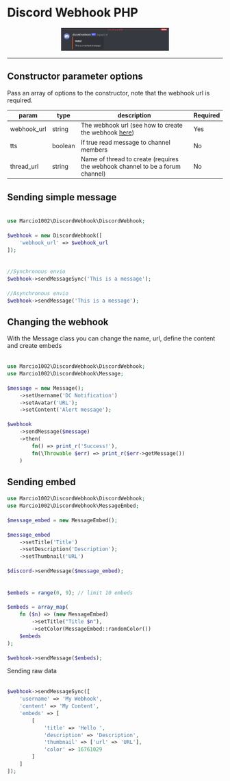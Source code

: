 # Discord Webhook PHP

<div align='center'>
    <img src='./assets/send-message.png' alt='Message sent in Discord by webhook' width='50%'/>
</div>

---------------------------------------------


## Constructor parameter options

Pass an array of options to the constructor, note that the webhook url is required.

| param       | type    | description                                                                                                                       | Required |
| ----------- | ------- | --------------------------------------------------------------------------------------------------------------------------------- | -------- |
| webhook_url | string  | The webhook url (see how to create the webhook [here](https://support.discord.com/hc/en-us/articles/228383668-Intro-to-Webhooks)) | Yes      |
| tts         | boolean | If true read message to channel members                                                                                           | No       |
| thread_url  | string  | Name of thread to create (requires the webhook channel to be a forum channel)                                                     | No       |

## Sending simple message

```php

use Marcio1002\DiscordWebhook\DiscordWebhook;

$webhook = new DiscordWebhook([
    'webhook_url' => $webhook_url
]);


//Synchronous envio
$webhook->sendMessageSync('This is a message');

//Asynchronous envio
$webhook->sendMessage('This is a message');

```

## Changing the webhook

With the Message class you can change the name, url, define the content and create embeds

```php

use Marcio1002\DiscordWebhook\DiscordWebhook;
use Marcio1002\DiscordWebhook\Message;

$message = new Message();
    ->setUsername('DC Notification')
    ->setAvatar('URL');
    ->setContent('Alert message');

$webhook
    ->sendMessage($message)
    ->then(
        fn() => print_r('Success!'),
        fn(\Throwable $err) => print_r($err->getMessage())
    )

```

## Sending embed

```php
use Marcio1002\DiscordWebhook\DiscordWebhook;
use Marcio1002\DiscordWebhook\MessageEmbed;

$message_embed = new MessageEmbed();

$message_embed
    ->setTitle('Title')
    ->setDescription('Description');
    ->setThumbnail('URL')

$discord->sendMessage($message_embed);


$embeds = range(0, 9); // limit 10 embeds

$embeds = array_map(
    fn ($n) => (new MessageEmbed)
        ->setTitle("Title $n"),
        ->setColor(MessageEmbed::randomColor())
    $embeds
);

$webhook->sendMessage($embeds);
```

Sending raw data 

```php

$webhook->sendMessageSync([
    'username' => 'My Webhook',
    'content' => 'My Content',
    'embeds' => [
        [
            'title' => 'Hello ',
            'description' => 'Description',
            'thumbnail' => ['url' => 'URL'],
            'color' => 16761029
        ]
    ]
]);
```